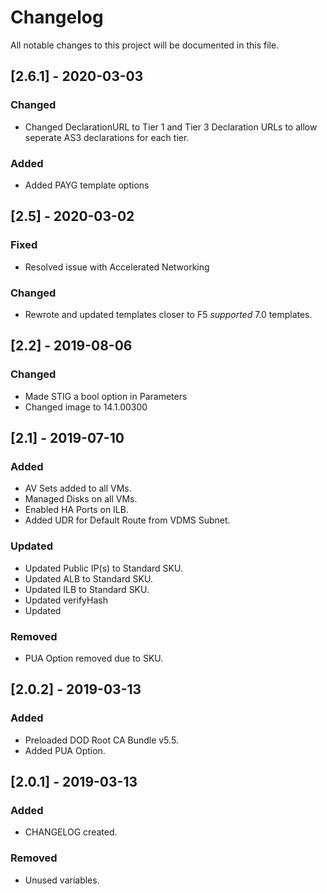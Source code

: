 # Changelog
All notable changes to this project will be documented in this file.

## [2.6.1] - 2020-03-03
### Changed
- Changed DeclarationURL to Tier 1 and Tier 3 Declaration URLs to allow seperate AS3 declarations for each tier.
### Added
- Added PAYG template options

## [2.5] - 2020-03-02
### Fixed
- Resolved issue with Accelerated Networking
### Changed
- Rewrote and updated templates closer to F5 *supported* 7.0 templates.


## [2.2] - 2019-08-06
### Changed
- Made STIG a bool option in Parameters
- Changed image to 14.1.00300

## [2.1] - 2019-07-10
### Added
- AV Sets added to all VMs.
- Managed Disks on all VMs.
- Enabled HA Ports on ILB.
- Added UDR for Default Route from VDMS Subnet.
### Updated
- Updated Public IP(s) to Standard SKU.
- Updated ALB to Standard SKU.
- Updated ILB to Standard SKU.
- Updated verifyHash
- Updated 
### Removed
- PUA Option removed due to SKU.

## [2.0.2] - 2019-03-13
### Added
- Preloaded DOD Root CA Bundle v5.5.
- Added PUA Option.

## [2.0.1] - 2019-03-13
### Added
- CHANGELOG created.

### Removed
- Unused variables.
